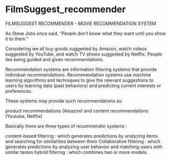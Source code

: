 # FilmSuggest_recommender

FILMSUGGEST RECOMMENDER - MOVIE RECOMMENDATION SYSTEM

As Steve Jobs once said, “People don’t know what they want until you show it to them.”

Considering we all buy goods suggested by Amazon, watch videos suggested by YouTube, and watch TV shows suggested by Netflix. People like being guided and given recommendations.

Recommendation systems are information filtering systems that provide individual recommendations. Recommendation systems use machine learning algorithms and techniques to give the relevant suggestions to users by learning data (past behaviors) and predicting current interests or preferences.

These systems may provide such recommendations as:

product recommendations (Amazon) and content recommendations (Youtube, Netflix)

Basically there are three types of recommender systems :

content-based filtering : which generates predictions by analyzing items and searching for similarities between them
Collaborative filtering : which generates predictions by analyzing user behavior and matching users with similar tastes
hybrid filtering : which combines two or more models.

